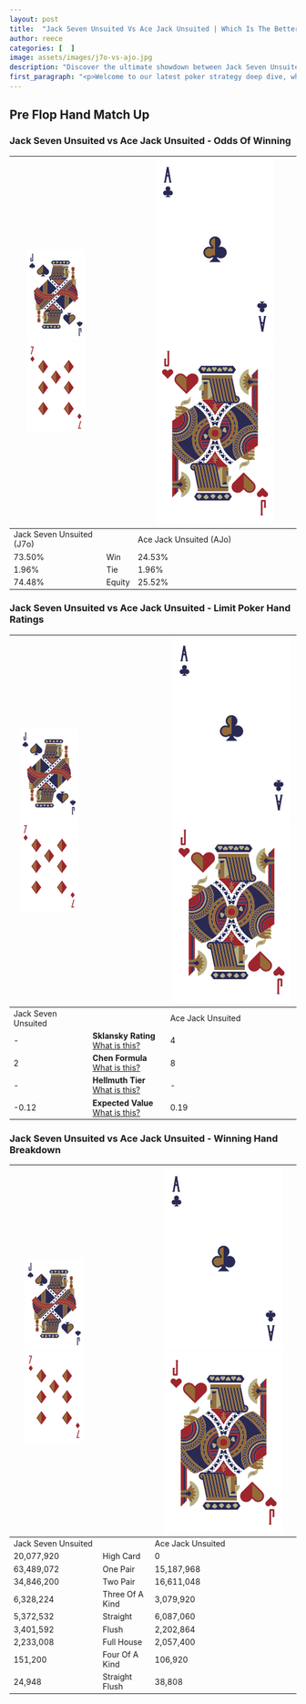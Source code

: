 ```yaml
---
layout: post
title:  "Jack Seven Unsuited Vs Ace Jack Unsuited | Which Is The Better Hand In Poker? A Complete Guide"
author: reece
categories: [  ]
image: assets/images/j7o-vs-ajo.jpg
description: "Discover the ultimate showdown between Jack Seven Unsuited and Ace Jack Unsuited in poker! Uncover the odds, strategies, and scenarios where one hand triumphs over the other. Get ready to up your poker game with this thrilling analysis."
first_paragraph: "<p>Welcome to our latest poker strategy deep dive, where we're pitting two distinct hands against each other in a high-stakes showdown: Jack Seven Unsuited vs Ace Jack Unsuited.</p><p>In the dynamic world of poker, every decision counts, and knowing which hand holds the upper hand is key to your success at the table.</p><p>In this article, we'll dissect these two hands, explore the scenarios where one dominates the other, and equip you with the knowledge to make strategic choices that can tip the odds in your favor.</p><p>Get ready to unravel the intriguing dynamics of these poker hands and elevate your game to new heights.</p>"
---
```




[comment]: # (sp0)

## Pre Flop Hand Match Up

<div class="table hand-ratings" markdown="1"> 



### Jack Seven Unsuited vs Ace Jack Unsuited - Odds Of Winning


    
| ![image info](assets/images/hand1/J.png) ![image info](assets/images/hand1/7o.png) |  | ![image info](assets/images/hand2/A.png) ![image info](assets/images/hand2/Jo.png) |
| -------- | -------- | -------- |
| Jack Seven Unsuited (J7o) |  | Ace Jack Unsuited (AJo) |
| 73.50% | Win | 24.53% |
| 1.96% | Tie | 1.96% |
| 74.48% | Equity | 25.52% |




[comment]: # (sp1)



### Jack Seven Unsuited vs Ace Jack Unsuited - Limit Poker Hand Ratings


    
| ![image info](assets/images/hand1/J.png) ![image info](assets/images/hand1/7o.png) |  | ![image info](assets/images/hand2/A.png) ![image info](assets/images/hand2/Jo.png) |
| -------- | -------- | -------- |
| Jack Seven Unsuited |  | Ace Jack Unsuited |
| - | **Sklansky Rating** [What is this?](/sklansky-rating-explained) | 4 |
| 2 | **Chen Formula** [What is this?](/chen-formula-explained) | 8 |
| - | **Hellmuth Tier** [What is this?](/Hellmuth-tier-explained) | - |
| -0.12 | **Expected Value** [What is this?](/expected-value-explained) | 0.19 |




[comment]: # (sp2)



### Jack Seven Unsuited vs Ace Jack Unsuited - Winning Hand Breakdown


    
| ![image info](assets/images/hand1/J.png) ![image info](assets/images/hand1/7o.png) |  | ![image info](assets/images/hand2/A.png) ![image info](assets/images/hand2/Jo.png) |
| -------- | -------- | -------- |
| Jack Seven Unsuited |  | Ace Jack Unsuited |
| 20,077,920 | High Card | 0 |
| 63,489,072 | One Pair | 15,187,968 |
| 34,846,200 | Two Pair | 16,611,048 |
| 6,328,224 | Three Of A Kind | 3,079,920 |
| 5,372,532 | Straight | 6,087,060 |
| 3,401,592 | Flush | 2,202,864 |
| 2,233,008 | Full House | 2,057,400 |
| 151,200 | Four Of A Kind | 106,920 |
| 24,948 | Straight Flush | 38,808 |




[comment]: # (sp3)



</div>

[comment]: # (sp4)



[comment]: # (sp5)

